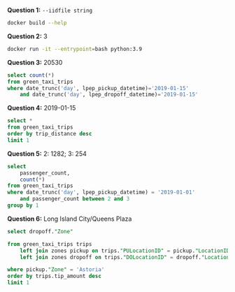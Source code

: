 **Question 1:**
`--iidfile string`
```bash
docker build --help
```

**Question 2:**
3
```bash
docker run -it --entrypoint=bash python:3.9
```

**Question 3:**
20530
```sql
select count(*)
from green_taxi_trips
where date_trunc('day', lpep_pickup_datetime)='2019-01-15'
	and date_trunc('day', lpep_dropoff_datetime)='2019-01-15'
```

**Question 4:**
2019-01-15
```sql
select *	
from green_taxi_trips
order by trip_distance desc
limit 1
```

**Question 5:**
2: 1282; 3: 254
```sql
select
	passenger_count,
	count(*)
from green_taxi_trips
where date_trunc('day', lpep_pickup_datetime) = '2019-01-01'
	and passenger_count between 2 and 3
group by 1
```

**Question 6:**
Long Island City/Queens Plaza
```sql
select dropoff."Zone"

from green_taxi_trips trips
	left join zones pickup on trips."PULocationID" = pickup."LocationID"
	left join zones dropoff on trips."DOLocationID" = dropoff."LocationID"

where pickup."Zone" = 'Astoria'
order by trips.tip_amount desc
limit 1
```

